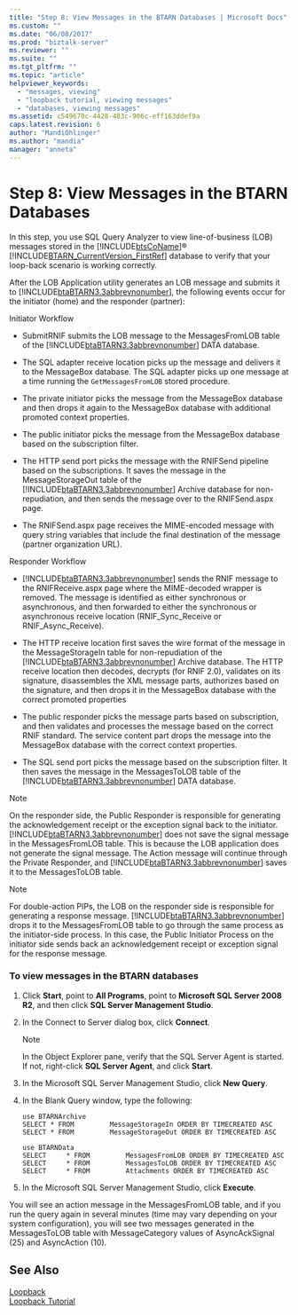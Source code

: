 ```yaml
---
title: "Step 8: View Messages in the BTARN Databases | Microsoft Docs"
ms.custom: ""
ms.date: "06/08/2017"
ms.prod: "biztalk-server"
ms.reviewer: ""
ms.suite: ""
ms.tgt_pltfrm: ""
ms.topic: "article"
helpviewer_keywords: 
  - "messages, viewing"
  - "loopback tutorial, viewing messages"
  - "databases, viewing messages"
ms.assetid: c549670c-4428-483c-906c-eff163ddef9a
caps.latest.revision: 6
author: "MandiOhlinger"
ms.author: "mandia"
manager: "anneta"
---
```

# Step 8: View Messages in the BTARN Databases
In this step, you use SQL Query Analyzer to view line-of-business (LOB) messages stored in the [!INCLUDE[btsCoName](../../includes/btsconame-md.md)]® [!INCLUDE[BTARN_CurrentVersion_FirstRef](../../includes/btarn-currentversion-firstref-md.md)] database to verify that your loop-back scenario is working correctly.  
  
 After the LOB Application utility generates an LOB message and submits it to [!INCLUDE[btaBTARN3.3abbrevnonumber](../../includes/btabtarn3-3abbrevnonumber-md.md)], the following events occur for the initiator (home) and the responder (partner):  
  
 Initiator Workflow  
  
-   SubmitRNIF submits the LOB message to the MessagesFromLOB table of the [!INCLUDE[btaBTARN3.3abbrevnonumber](../../includes/btabtarn3-3abbrevnonumber-md.md)] DATA database.  
  
-   The SQL adapter receive location picks up the message and delivers it to the MessageBox database. The SQL adapter picks up one message at a time running the `GetMessagesFromLOB` stored procedure.  
  
-   The private initiator picks the message from the MessageBox database and then drops it again to the MessageBox database with additional promoted context properties.  
  
-   The public initiator picks the message from the MessageBox database based on the subscription filter.  
  
-   The HTTP send port picks the message with the RNIFSend pipeline based on the subscriptions. It saves the message in the MessageStorageOut table of the [!INCLUDE[btaBTARN3.3abbrevnonumber](../../includes/btabtarn3-3abbrevnonumber-md.md)] Archive database for non-repudiation, and then sends the message over to the RNIFSend.aspx page.  
  
-   The RNIFSend.aspx page receives the MIME-encoded message with query string variables that include the final destination of the message (partner organization URL).  
  
 Responder Workflow  
  
-   [!INCLUDE[btaBTARN3.3abbrevnonumber](../../includes/btabtarn3-3abbrevnonumber-md.md)] sends the RNIF message to the RNIFReceive.aspx page where the MIME-decoded wrapper is removed. The message is identified as either synchronous or asynchronous, and then forwarded to either the synchronous or asynchronous receive location (RNIF_Sync_Receive or RNIF_Async_Receive).  
  
-   The HTTP receive location first saves the wire format of the message in the MessageStorageIn table for non-repudiation of the [!INCLUDE[btaBTARN3.3abbrevnonumber](../../includes/btabtarn3-3abbrevnonumber-md.md)] Archive database. The HTTP receive location then decodes, decrypts (for RNIF 2.0), validates on its signature, disassembles the XML message parts, authorizes based on the signature, and then drops it in the MessageBox database with the correct promoted properties  
  
-   The public responder picks the message parts based on subscription, and then validates and processes the message based on the correct RNIF standard. The service content part drops the message into the MessageBox database with the correct context properties.  
  
-   The SQL send port picks the message based on the subscription filter. It then saves the message in the MessagesToLOB table of the [!INCLUDE[btaBTARN3.3abbrevnonumber](../../includes/btabtarn3-3abbrevnonumber-md.md)] DATA database.  
  
> [!NOTE]
>  On the responder side, the Public Responder is responsible for generating the acknowledgement receipt or the exception signal back to the initiator. [!INCLUDE[btaBTARN3.3abbrevnonumber](../../includes/btabtarn3-3abbrevnonumber-md.md)] does not save the signal message in the MessagesFromLOB table. This is because the LOB application does not generate the signal message. The Action message will continue through the Private Responder, and [!INCLUDE[btaBTARN3.3abbrevnonumber](../../includes/btabtarn3-3abbrevnonumber-md.md)] saves it to the MessagesToLOB table.  
  
> [!NOTE]
>  For double-action PIPs, the LOB on the responder side is responsible for generating a response message. [!INCLUDE[btaBTARN3.3abbrevnonumber](../../includes/btabtarn3-3abbrevnonumber-md.md)] drops it to the MessagesFromLOB table to go through the same process as the initiator-side process. In this case, the Public Initiator Process on the initiator side sends back an acknowledgement receipt or exception signal for the response message.  
  
### To view messages in the BTARN databases  
  
1.  Click **Start**, point to **All Programs**, point to **Microsoft SQL Server 2008 R2**, and then click **SQL Server Management Studio**.  
  
2.  In the Connect to Server dialog box, click **Connect**.  
  
    > [!NOTE]
    >  In the Object Explorer pane, verify that the SQL Server Agent is started. If not, right-click **SQL Server Agent**, and click **Start**.  
  
3.  In the Microsoft SQL Server Management Studio, click **New Query**.  
  
4.  In the Blank Query window, type the following:  
  
    ```  
    use BTARNArchive  
    SELECT * FROM         MessageStorageIn ORDER BY TIMECREATED ASC  
    SELECT * FROM         MessageStorageOut ORDER BY TIMECREATED ASC  
  
    use BTARNData  
    SELECT     * FROM         MessagesFromLOB ORDER BY TIMECREATED ASC  
    SELECT     * FROM         MessagesToLOB ORDER BY TIMECREATED ASC  
    SELECT     * FROM         Attachments ORDER BY TIMECREATED ASC  
    ```  
  
5.  In the Microsoft SQL Server Management Studio, click **Execute**.  
  
 You will see an action message in the MessagesFromLOB table, and if you run the query again in several minutes (time may vary depending on your system configuration), you will see two messages generated in the MessagesToLOB table with MessageCategory values of AsyncAckSignal (25) and AsyncAction (10).  
  
## See Also  
 [Loopback](../../adapters-and-accelerators/accelerator-rosettanet/loopback.md)   
 [Loopback Tutorial](../../adapters-and-accelerators/accelerator-rosettanet/loopback-tutorial.md)